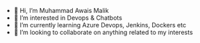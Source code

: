 - 👋 Hi, I’m Muhammad Awais Malik
- 👀 I’m interested in Devops & Chatbots
- 🌱 I’m currently learning Azure Devops, Jenkins, Dockers etc
- 💞️ I’m looking to collaborate on anything related to my interests

<!---
mawaismalikSystemsltd/mawaismalikSystemsltd is a ✨ special ✨ repository because its `README.md` (this file) appears on your GitHub profile.
You can click the Preview link to take a look at your changes.
--->
